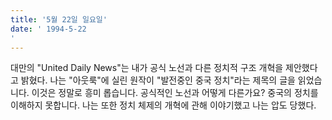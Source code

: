 ```yaml
---
title: '5월 22일 일요일'
date: ' 1994-5-22'
---
```

대만의 "United Daily News"는 내가 공식 노선과 다른 정치적 구조 개혁을 제안했다고 밝혔다. 나는 "아웃룩"에 ​​실린 원작이 "발전중인 중국 정치"라는 제목의 글을 읽었습니다. 이것은 정말로 흥미 롭습니다. 공식적인 노선과 어떻게 다른가요? 중국의 정치를 이해하지 못합니다. 나는 또한 정치 체제의 개혁에 관해 이야기했고 나는 압도 당했다.

